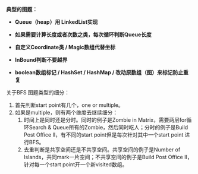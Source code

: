 **典型的图题：**

* **Queue（heap）用 LinkedList实现**

* **如果需要计算长度或者次数之类，每次循环判断Queue长度**

* **自定义Coordinate类 / Magic数组代替坐标**

* **InBound判断不要越界**

* **boolean数组标记 / HashSet / HashMap / 改动原数组（图）来标记防止重复**



关于BFS 图题类型的细分：

1. 首先判断start point有几个，one or multiple。
2. 如果是multiple，则有两个维度去继续细分：
   1. 时间上是同时还是分时。同时的例子是Zombie in Matrix，需要两层for循环Search & Queue所有的Zombie，然后同时吃人；分时的例子是Build Post Office II，有不同的start point但是每次针对其中一个start point 进行BFS。
   2. 去重判断是共享空间还是不共享空间。共享空间的例子是Number of Islands，共同mark一片空间；不共享空间的例子是Build Post Office II，针对每一个start point开一个新visited数组。



